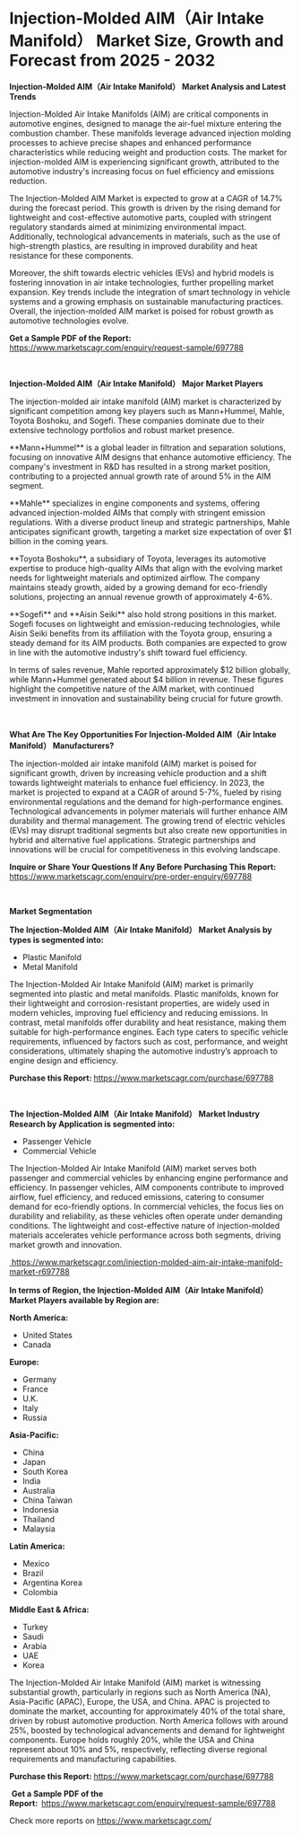 <p><h1>Injection-Molded AIM（Air Intake Manifold） Market Size, Growth and Forecast from 2025 - 2032</h1></p><p><strong>Injection-Molded AIM（Air Intake Manifold） Market Analysis and Latest Trends</strong></p>
<p><p>Injection-Molded Air Intake Manifolds (AIM) are critical components in automotive engines, designed to manage the air-fuel mixture entering the combustion chamber. These manifolds leverage advanced injection molding processes to achieve precise shapes and enhanced performance characteristics while reducing weight and production costs. The market for injection-molded AIM is experiencing significant growth, attributed to the automotive industry's increasing focus on fuel efficiency and emissions reduction.</p><p>The Injection-Molded AIM Market is expected to grow at a CAGR of 14.7% during the forecast period. This growth is driven by the rising demand for lightweight and cost-effective automotive parts, coupled with stringent regulatory standards aimed at minimizing environmental impact. Additionally, technological advancements in materials, such as the use of high-strength plastics, are resulting in improved durability and heat resistance for these components.</p><p>Moreover, the shift towards electric vehicles (EVs) and hybrid models is fostering innovation in air intake technologies, further propelling market expansion. Key trends include the integration of smart technology in vehicle systems and a growing emphasis on sustainable manufacturing practices. Overall, the injection-molded AIM market is poised for robust growth as automotive technologies evolve.</p></p>
<p><strong>Get a Sample PDF of the Report:&nbsp;</strong> <a href="https://www.marketscagr.com/enquiry/request-sample/697788?utm_campaign=2480&utm_medium=2&utm_source=Github&utm_content=ia&utm_term=23032025&utm_id=injection-molded-aimair-intake-manifold">https://www.marketscagr.com/enquiry/request-sample/697788</a></p>
<p>&nbsp;</p>
<p><strong>Injection-Molded AIM（Air Intake Manifold） Major Market Players</strong></p>
<p><p>The injection-molded air intake manifold (AIM) market is characterized by significant competition among key players such as Mann+Hummel, Mahle, Toyota Boshoku, and Sogefi. These companies dominate due to their extensive technology portfolios and robust market presence.</p><p>**Mann+Hummel** is a global leader in filtration and separation solutions, focusing on innovative AIM designs that enhance automotive efficiency. The company's investment in R&D has resulted in a strong market position, contributing to a projected annual growth rate of around 5% in the AIM segment.</p><p>**Mahle** specializes in engine components and systems, offering advanced injection-molded AIMs that comply with stringent emission regulations. With a diverse product lineup and strategic partnerships, Mahle anticipates significant growth, targeting a market size expectation of over $1 billion in the coming years.</p><p>**Toyota Boshoku**, a subsidiary of Toyota, leverages its automotive expertise to produce high-quality AIMs that align with the evolving market needs for lightweight materials and optimized airflow. The company maintains steady growth, aided by a growing demand for eco-friendly solutions, projecting an annual revenue growth of approximately 4-6%.</p><p>**Sogefi** and **Aisin Seiki** also hold strong positions in this market. Sogefi focuses on lightweight and emission-reducing technologies, while Aisin Seiki benefits from its affiliation with the Toyota group, ensuring a steady demand for its AIM products. Both companies are expected to grow in line with the automotive industry's shift toward fuel efficiency.</p><p>In terms of sales revenue, Mahle reported approximately $12 billion globally, while Mann+Hummel generated about $4 billion in revenue. These figures highlight the competitive nature of the AIM market, with continued investment in innovation and sustainability being crucial for future growth.</p></p>
<p>&nbsp;</p>
<p><strong>What Are The Key Opportunities For Injection-Molded AIM（Air Intake Manifold） Manufacturers?</strong></p>
<p><p>The injection-molded air intake manifold (AIM) market is poised for significant growth, driven by increasing vehicle production and a shift towards lightweight materials to enhance fuel efficiency. In 2023, the market is projected to expand at a CAGR of around 5-7%, fueled by rising environmental regulations and the demand for high-performance engines. Technological advancements in polymer materials will further enhance AIM durability and thermal management. The growing trend of electric vehicles (EVs) may disrupt traditional segments but also create new opportunities in hybrid and alternative fuel applications. Strategic partnerships and innovations will be crucial for competitiveness in this evolving landscape.</p></p>
<p><strong>Inquire or Share Your Questions If Any Before Purchasing This Report:</strong> <a href="https://www.marketscagr.com/enquiry/pre-order-enquiry/697788?utm_campaign=2480&utm_medium=2&utm_source=Github&utm_content=ia&utm_term=23032025&utm_id=injection-molded-aimair-intake-manifold">https://www.marketscagr.com/enquiry/pre-order-enquiry/697788</a></p>
<p>&nbsp;</p>
<p><strong>Market Segmentation</strong></p>
<p><strong>The Injection-Molded AIM（Air Intake Manifold） Market Analysis by types is segmented into:</strong></p>
<p><ul><li>Plastic Manifold</li><li>Metal Manifold</li></ul></p>
<p><p>The Injection-Molded Air Intake Manifold (AIM) market is primarily segmented into plastic and metal manifolds. Plastic manifolds, known for their lightweight and corrosion-resistant properties, are widely used in modern vehicles, improving fuel efficiency and reducing emissions. In contrast, metal manifolds offer durability and heat resistance, making them suitable for high-performance engines. Each type caters to specific vehicle requirements, influenced by factors such as cost, performance, and weight considerations, ultimately shaping the automotive industry’s approach to engine design and efficiency.</p></p>
<p><strong>Purchase this Report:&nbsp;</strong><a href="https://www.marketscagr.com/purchase/697788?utm_campaign=2480&utm_medium=2&utm_source=Github&utm_content=ia&utm_term=23032025&utm_id=injection-molded-aimair-intake-manifold">https://www.marketscagr.com/purchase/697788</a></p>
<p>&nbsp;</p>
<p><strong>The Injection-Molded AIM（Air Intake Manifold） Market Industry Research by Application is segmented into:</strong></p>
<p><ul><li>Passenger Vehicle</li><li>Commercial Vehicle</li></ul></p>
<p><p>The Injection-Molded Air Intake Manifold (AIM) market serves both passenger and commercial vehicles by enhancing engine performance and efficiency. In passenger vehicles, AIM components contribute to improved airflow, fuel efficiency, and reduced emissions, catering to consumer demand for eco-friendly options. In commercial vehicles, the focus lies on durability and reliability, as these vehicles often operate under demanding conditions. The lightweight and cost-effective nature of injection-molded materials accelerates vehicle performance across both segments, driving market growth and innovation.</p></p>
<p><a href="https://www.marketscagr.com/injection-molded-aim-air-intake-manifold-market-r697788?utm_campaign=2480&utm_medium=2&utm_source=Github&utm_content=ia&utm_term=23032025&utm_id=injection-molded-aimair-intake-manifold">&nbsp;https://www.marketscagr.com/injection-molded-aim-air-intake-manifold-market-r697788</a></p>
<p><strong>In terms of Region, the Injection-Molded AIM（Air Intake Manifold） Market Players available by Region are:</strong></p>
<p>
    <p> <strong> North America: </strong>
        <ul>
            <li>United States</li>
            <li>Canada</li>
        </ul>
        </p> 
    <p> <strong> Europe: </strong>
        <ul>
            <li>Germany</li>
            <li>France</li>
            <li>U.K.</li>
            <li>Italy</li>
            <li>Russia</li>
        </ul>
        </p> 
    <p> <strong> Asia-Pacific: </strong>
        <ul>
            <li>China</li>
            <li>Japan</li>
            <li>South Korea</li>
            <li>India</li>
            <li>Australia</li>
            <li>China Taiwan</li>
            <li>Indonesia</li>
            <li>Thailand</li>
            <li>Malaysia</li>
        </ul>
        </p> 
    <p> <strong> Latin America: </strong>
        <ul>
            <li>Mexico</li>
            <li>Brazil</li>
            <li>Argentina Korea</li>
            <li>Colombia</li>
        </ul>
        </p> 
    <p> <strong> Middle East & Africa: </strong>
        <ul>
            <li>Turkey</li>
            <li>Saudi</li>
            <li>Arabia</li>
            <li>UAE</li>
            <li>Korea</li>
        </ul>
    </p>
    </p>
<p><p>The Injection-Molded Air Intake Manifold (AIM) market is witnessing substantial growth, particularly in regions such as North America (NA), Asia-Pacific (APAC), Europe, the USA, and China. APAC is projected to dominate the market, accounting for approximately 40% of the total share, driven by robust automotive production. North America follows with around 25%, boosted by technological advancements and demand for lightweight components. Europe holds roughly 20%, while the USA and China represent about 10% and 5%, respectively, reflecting diverse regional requirements and manufacturing capabilities.</p></p>
<p><strong>Purchase this Report: </strong><a href="https://www.marketscagr.com/purchase/697788?utm_campaign=2480&utm_medium=2&utm_source=Github&utm_content=ia&utm_term=23032025&utm_id=injection-molded-aimair-intake-manifold">https://www.marketscagr.com/purchase/697788</a></p>
<p>&nbsp;<strong>Get a Sample PDF of the Report:&nbsp;&nbsp;</strong><a href="https://www.marketscagr.com/enquiry/request-sample/697788?utm_campaign=2480&utm_medium=2&utm_source=Github&utm_content=ia&utm_term=23032025&utm_id=injection-molded-aimair-intake-manifold">https://www.marketscagr.com/enquiry/request-sample/697788</a></p>
<p><strong></strong></p>
<p>Check more reports on <a href="https://www.marketscagr.com/?utm_campaign=2480&utm_medium=2&utm_source=Github&utm_content=ia&utm_term=23032025&utm_id=injection-molded-aimair-intake-manifold">https://www.marketscagr.com/</a></p>